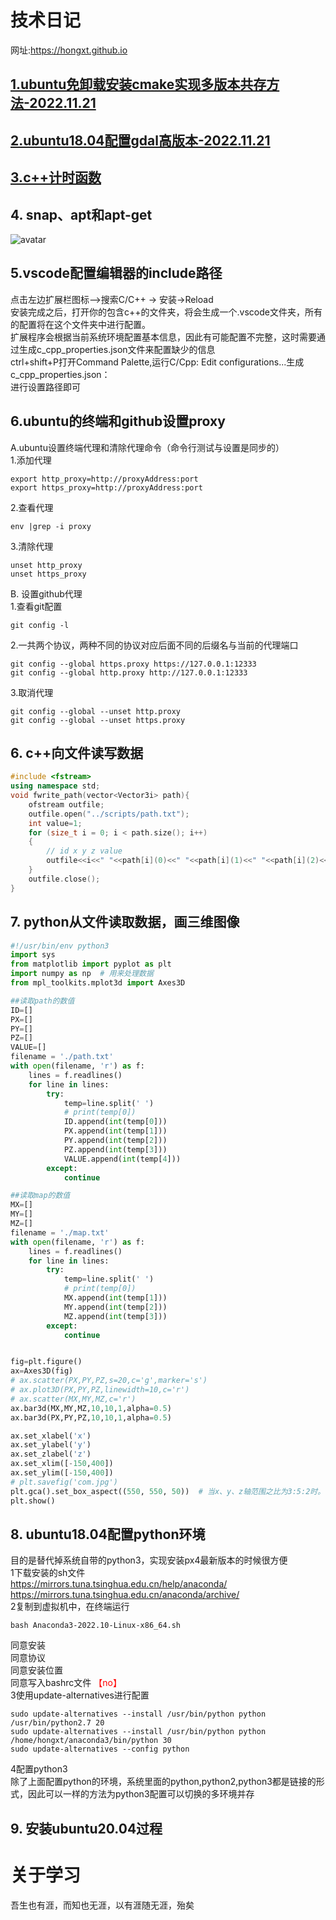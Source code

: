 # 技术日记  
网址:https://hongxt.github.io  
## [1.ubuntu免卸载安装cmake实现多版本共存方法-2022.11.21](https://github.com/hongxt/hongxt.github.io/issues/1)

## [2.ubuntu18.04配置gdal高版本-2022.11.21](https://github.com/hongxt/hongxt.github.io/issues/2)

 ## [3.c++计时函数](https://github.com/hongxt/hongxt.github.io/issues/3)
 
## 4. snap、apt和apt-get
![avatar](/pics/apt_snap_contrast.PNG)

## 5.vscode配置编辑器的include路径
点击左边扩展栏图标—>搜索C/C++ -> 安装->Reload  
安装完成之后，打开你的包含c++的文件夹，将会生成一个.vscode文件夹，所有的配置将在这个文件夹中进行配置。  
扩展程序会根据当前系统环境配置基本信息，因此有可能配置不完整，这时需要通过生成c_cpp_properties.json文件来配置缺少的信息  
ctrl+shift+P打开Command Palette,运行C/Cpp: Edit configurations...生成c_cpp_properties.json：  
进行设置路径即可  
## 6.ubuntu的终端和github设置proxy
A.ubuntu设置终端代理和清除代理命令（命令行测试与设置是同步的）  
1.添加代理  
```shell
export http_proxy=http://proxyAddress:port  
export https_proxy=http://proxyAddress:port  
```  
2.查看代理  
```shell
env |grep -i proxy  
```
3.清除代理  
```shell
unset http_proxy  
unset https_proxy  
```

B. 设置github代理  
1.查看git配置  
```shell
git config -l  
```
2.一共两个协议，两种不同的协议对应后面不同的后缀名与当前的代理端口  
```shell
git config --global https.proxy https://127.0.0.1:12333  
git config --global http.proxy http://127.0.0.1:12333  
```
3.取消代理  
```shell
git config --global --unset http.proxy  
git config --global --unset https.proxy  
```  

## 6. c++向文件读写数据  
```c++
#include <fstream>
using namespace std;
void fwrite_path(vector<Vector3i> path){
    ofstream outfile;
    outfile.open("../scripts/path.txt");
    int value=1;
    for (size_t i = 0; i < path.size(); i++)
    {
        // id x y z value
        outfile<<i<<" "<<path[i](0)<<" "<<path[i](1)<<" "<<path[i](2)<<" "<<value<<endl;
    }
    outfile.close();
}

```  

## 7. python从文件读取数据，画三维图像  
```python
#!/usr/bin/env python3
import sys
from matplotlib import pyplot as plt
import numpy as np  # 用来处理数据
from mpl_toolkits.mplot3d import Axes3D

##读取path的数值
ID=[]
PX=[]
PY=[]
PZ=[]
VALUE=[]
filename = './path.txt'
with open(filename, 'r') as f:
    lines = f.readlines()
    for line in lines:
        try:
            temp=line.split(' ')
            # print(temp[0])
            ID.append(int(temp[0]))
            PX.append(int(temp[1]))
            PY.append(int(temp[2]))
            PZ.append(int(temp[3]))
            VALUE.append(int(temp[4]))
        except:
            continue

##读取map的数值
MX=[]
MY=[]
MZ=[]
filename = './map.txt'
with open(filename, 'r') as f:
    lines = f.readlines()
    for line in lines:
        try:
            temp=line.split(' ')
            # print(temp[0])
            MX.append(int(temp[1]))
            MY.append(int(temp[2]))
            MZ.append(int(temp[3]))
        except:
            continue


fig=plt.figure()
ax=Axes3D(fig)
# ax.scatter(PX,PY,PZ,s=20,c='g',marker='s')
# ax.plot3D(PX,PY,PZ,linewidth=10,c='r')
# ax.scatter(MX,MY,MZ,c='r')
ax.bar3d(MX,MY,MZ,10,10,1,alpha=0.5)
ax.bar3d(PX,PY,PZ,10,10,1,alpha=0.5)

ax.set_xlabel('x')
ax.set_ylabel('y')
ax.set_zlabel('z')
ax.set_xlim([-150,400])
ax.set_ylim([-150,400])
# plt.savefig('com.jpg')
plt.gca().set_box_aspect((550, 550, 50))  # 当x、y、z轴范围之比为3:5:2时。
plt.show()
```

## 8. ubuntu18.04配置python环境  
目的是替代掉系统自带的python3，实现安装px4最新版本的时候很方便  
1下载安装的sh文件  
https://mirrors.tuna.tsinghua.edu.cn/help/anaconda/  
https://mirrors.tuna.tsinghua.edu.cn/anaconda/archive/  
2复制到虚拟机中，在终端运行  
```shell
bash Anaconda3-2022.10-Linux-x86_64.sh
```
同意安装   
同意协议    
同意安装位置   
同意写入bashrc文件 <font color=red>【no】</font>    
3使用update-alternatives进行配置    
```shell
sudo update-alternatives --install /usr/bin/python python /usr/bin/python2.7 20
sudo update-alternatives --install /usr/bin/python python /home/hongxt/anaconda3/bin/python 30
sudo update-alternatives --config python
```
4配置python3  
除了上面配置python的环境，系统里面的python,python2,python3都是链接的形式，因此可以一样的方法为python3配置可以切换的多环境并存  
## 9. 安装ubuntu20.04过程  



# 关于学习  
吾生也有涯，而知也无涯，以有涯随无涯，殆矣

